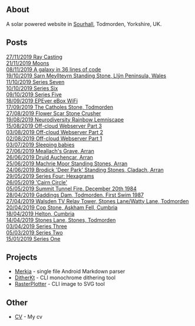 ## About

A solar powered website in [Sourhall](sourhall.html), Todmorden, Yorkshire, UK.

## Posts
[27/11/2019 Ray Casting](2019/11/27/index.md)  
[21/11/2019 Moons]()  
[08/11/2019 A galaxy in 36 lines of code]()  
[19/10/2019 Sarn Meyllteyrn Standing Stone, Llŷn Peninsula, Wales]()  
[11/10/2019 Series Seven]()  
[10/10/2019 Series Six]()  
[09/10/2019 Series Five]()  
[18/09/2019 EPEver eBox WiFi]()  
[17/09/2019 The Catholes Stone, Todmorden]()  
[27/08/2019 Flower Scar Stone Crusher]()  
[19/08/2019 Neurodiversity Rainbow Lemniscape]()  
[15/08/2019 Off-cloud Webserver Part 3]()  
[03/08/2019 Off-cloud Webserver Part 2]()  
[02/08/2019 Off-cloud Webserver Part 1]()  
[03/07/2019 Sleeping babies]()  
[27/06/2019 Meallach's Grave, Arran]()  
[26/06/2019 Druid Auchencar, Arran]()  
[25/06/2019 Machrie Moor Standing Stones, Arran]()  
[24/06/2019 Brodick 'Deer Park' Standing Stones, Cladach, Arran]()  
[29/05/2019 Series Four: Hexagrams]()  
[26/05/2019 'Cairn Circle']()  
[05/05/2019 Summit Tunnel Fire. December 20th 1984]()  
[28/04/2019 Gaddings Dam, Todmorden. First Swim 1987]()  
[27/04/2019 Walsden TV Relay Tower, Stones Lane/Watty Lane, Todmorden]()  
[20/04/2019 Cop Stone, Askham Fell, Cumbria]()  
[18/04/2019 Helton, Cumbria]()  
[14/04/2019 Stones Lane, Stones, Todmorden]()  
[03/04/2019 Series Three]()  
[05/03/2019 Series Two]()  
[15/01/2019 Series One]()  

## Projects

* [Merkja](https://github.com/fiskurgit/Merkja) - single file Android Markdown parser  
* [DitherKt](https://github.com/fiskurgit/DitherKt) - CLI monochrome dithering tool
* [RasterPlotter](https://github.com/fiskurgit/RasterPlotter) - CLI image to SVG tool

## Other

* [CV](cv.html) - My cv
